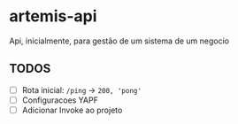 # artemis-api
Api, inicialmente, para gestão de um sistema de um negocio

## TODOS
- [ ] Rota inicial: `/ping` -> `200, 'pong'`
- [ ] Configuracoes YAPF
- [ ] Adicionar Invoke ao projeto